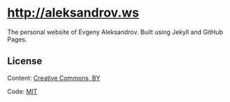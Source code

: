 # http://aleksandrov.ws

The personal website of Evgeny Aleksandrov. Built using Jekyll and GitHub Pages.

## License

Content: [Creative Commons, BY](http://creativecommons.org/licenses/by/3.0/)

Code: [MIT](http://opensource.org/licenses/mit-license.php)
